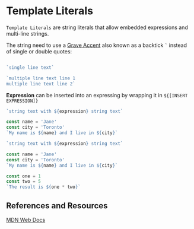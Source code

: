 # Template Literals

`Template Literals` are string literals that allow embedded expressions and multi-line strings.

The string need to use a [Grave Accent](https://en.wikipedia.org/wiki/Grave_accent) also known as a backtick `` ` `` 
instead of single or double quotes:

```javascript 1.8

`single line text`

`multiple line text line 1
multiple line text line 2`

```

**Expression** can be inserted into an expressing by wrapping it in `${[INSERT EXPRESSION]}`

```javascript 1.8
`string text with ${expression} string text`

const name = 'Jane'
const city = 'Toronto'
`My name is ${name} and I live in ${city}`
```

```javascript 1.8
`string text with ${expression} string text`

const name = 'Jane'
const city = 'Toronto'
`My name is ${name} and I live in ${city}`
```

```javascript 1.8
const one = 1
const two = 5
`The result is ${one * two}`
```

## References and Resources
[MDN Web Docs](https://developer.mozilla.org/en-US/docs/Web/JavaScript/Reference/Template_literals)
